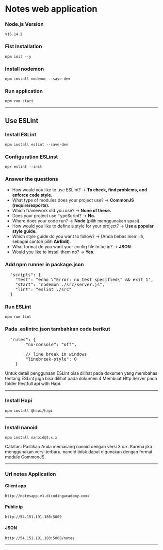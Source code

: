 # Notes web application

### Node.js Version
`v16.14.2`

### Fist Installation
`npm init --y`

### Install nodemon
`npm install nodemon --save-dev`

### Run application
`npm run start`

---

## Use ESLint

### Install ESLint
`npm install eslint --save-dev`

### Configuration ESLinst
`npx eslint --init`

### Answer the questions
* How would you like to use ESLint? -> <b>To check, find problems, and enforce code style.</b>
* What type of modules does your project use? -> <b>CommonJS (require/exports).</b>
* Which framework did you use? -> <b>None of these. </b>
* Does your project use TypeScript? -> <b>No.</b>
* Where does your code run? -> <b>Node</b> (pilih menggunakan spasi).
* How would you like to define a style for your project? -> <b>Use a popular style guide.</b>
* Which style guide do you want to follow? -> (Anda bebas memilih, sebagai contoh pilih <b>AirBnB</b>).
* What format do you want your config file to be in? -> <b>JSON</b>.
* Would you like to install them no? -> <b>Yes.</b>

### Add npm runner in <b>package.json</b>
<pre>
  "scripts": {
    "test": "echo \"Error: no test specified\" && exit 1",
    "start": "nodemon ./src/server.js",
    "lint": "eslint ./src"
  }
</pre>

### Run ESLint
`npm run lint`

### Pada .eslintrc.json tambahkan code berikut
<pre>
  "rules": {
        "no-console": "off",
        
        // line break in windows
        "linebreak-style": 0
    }
</pre>

Untuk detail penggunaan ESLInt bisa dilihat pada dokumen yang membahas tentang ESLint juga bisa dilihat 
pada dokumen 4 Membuat Http Server pada folder Restfull api with Hapi.

---

### Install Hapi
`npm install @hapi/hapi`

---

### Install nanoid
`npm install nanoid@3.x.x`

Catatan: Pastikan Anda memasang nanoid dengan versi 3.x.x. Karena jika menggunakan versi terbaru, nanoid tidak dapat digunakan dengan format module CommonJS.

---

### Url notes Application


#### Client app
`http://notesapp-v1.dicodingacademy.com/`

#### Public ip
`http://54.151.191.180:5000`

#### JSON
`http://54.151.191.180:5000/notes`

---
